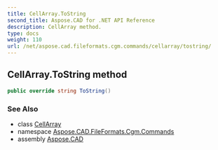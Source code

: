 ```yaml
---
title: CellArray.ToString
second_title: Aspose.CAD for .NET API Reference
description: CellArray method. 
type: docs
weight: 110
url: /net/aspose.cad.fileformats.cgm.commands/cellarray/tostring/
---
```

## CellArray.ToString method

```csharp
public override string ToString()
```

### See Also

* class [CellArray](../)
* namespace [Aspose.CAD.FileFormats.Cgm.Commands](../../cellarray/)
* assembly [Aspose.CAD](../../../)


